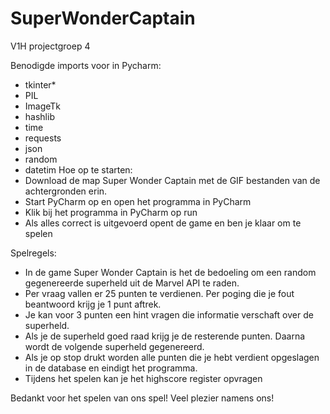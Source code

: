 # SuperWonderCaptain
V1H projectgroep 4

Benodigde imports voor in Pycharm:
- tkinter* 
- PIL 
- ImageTk 
- hashlib 
- time 
- requests 
- json 
- random 
- datetim
Hoe op te starten:
- Download de map Super Wonder Captain met de GIF bestanden van de achtergronden erin.
- Start PyCharm op en open het programma in PyCharm
- Klik bij het programma in PyCharm op run
- Als alles correct is uitgevoerd opent de game en ben je klaar om te spelen

Spelregels:
- In de game Super Wonder Captain is het de bedoeling om een random gegenereerde superheld uit de Marvel API te raden.
- Per vraag vallen er 25 punten te verdienen. Per poging die je fout beantwoord krijg je 1 punt aftrek.
- Je kan voor 3 punten een hint vragen die informatie verschaft over de superheld.
- Als je de superheld goed raad krijg je de resterende punten. Daarna wordt de volgende superheld gegenereerd.
- Als je op stop drukt worden alle punten die je hebt verdient opgeslagen in de database en eindigt het programma.
- Tijdens het spelen kan je het highscore register opvragen 

Bedankt voor het spelen van ons spel!
Veel plezier namens ons!
